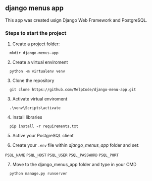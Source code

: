 ## django menus app

This app was created usign Django Web Framework and PostgreSQL.

### Steps to start the project

1. Create a project folder:

```
  mkdir django-menus-app
```

2. Create a virtual enviroment 

```
  python -m virtualenv venv
```

3. Clone the repository

```
  git clone https://github.com/MelpCode/django-menu-app.git
```

3. Activate virtual enviroment

```
  .\venv\Scripts\activate
```

4. Install libraries

```
  pip install -r requirements.txt
```

5. Active your PostgreSQL client

6. Create your ```.env``` file within *django_menus_app* folder and set:

```PSQL_NAME``` ```PSQL_HOST``` ```PSQL_USER``` ```PSQL_PASSWORD``` ```PSQL_PORT```

7. Move to the django_menus_app folder and type in your CMD

```
  python manage.py runserver
```
